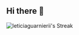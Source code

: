 ## Hi there 👋

<!--
**leticiaguarnierii/Leticiaguarnierii** is a ✨ _special_ ✨ repository because its `README.md` (this file) appears on your GitHub profile.

Here are some ideas to get you started:

- 🔭 I’m currently working on ...
- 🌱 I’m currently learning ...
- 👯 I’m looking to collaborate on ...
- 🤔 I’m looking for help with ...
- 💬 Ask me about ...
- 📫 How to reach me: ...
- 😄 Pronouns: ...
- ⚡ Fun fact: ...
-->

![leticiaguarnierii's Streak](https://github-readme-streak-stats.herokuapp.com/?user=leticiaguarnierii&theme=onedark&hide_border=false)
